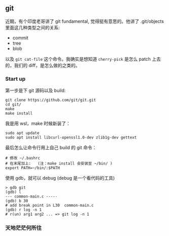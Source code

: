 ## git

近期，有个印度老哥讲了 git fundamental, 觉得挺有意思的。他讲了 .git/objects 里面这几种类型之间的关系:

* commit
* tree
* blob

以及 `git cat-file` 这个命令。我确实是想知道 `cherry-pick` 是怎么 patch 上去的，我们的 diff，是怎么做的之类的。

### Start up

第一步是下 git 源码以及 build:

```shell
git clone https://github.com/git/git.git
cd git/
make
make install
```

我是用 wsl，make 时候新装了：

```shell
sudo apt update
sudo apt install libcurl-openssl1.0-dev zlib1g-dev gettext
```

最后怎么让命令行用上自己 build 的 git 命令：

```shell
# 修改 ~/.bashrc
# 在末尾加上:   (注：make install 会安装至 ~/bin/ )
export PATH=~/bin/:$PATH
```

使用 gdb，就可以 debug (debug 是一个看代码的工具)

```shell
> gdb git
(gdb) l
--- common-main.c -----
(gdb) b 30
# add break point in L30  common-main.c
(gdb) r log -n 1
# r(un) arg1 arg2 ... => git log -n 1
```

### 天地茫茫何所往


